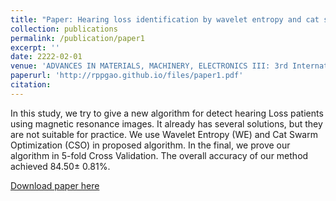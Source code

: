 ```yaml
---
title: "Paper: Hearing loss identification by wavelet entropy and cat swarm optimization"
collection: publications
permalink: /publication/paper1
excerpt: ''
date: 2222-02-01
venue: 'ADVANCES IN MATERIALS, MACHINERY, ELECTRONICS III: 3rd International Conference on Advances in Materials, Machinery, Electronics (AMME 2019) , 2019'
paperurl: 'http://rppgao.github.io/files/paper1.pdf'
citation: 
---
```

In this study, we try to give a new algorithm for detect hearing Loss patients using magnetic resonance images. It already has several solutions, but they are not suitable for practice. We use Wavelet Entropy (WE) and Cat Swarm Optimization (CSO) in proposed algorithm. In the final, we prove our algorithm in 5-fold Cross Validation. The overall accuracy of our method achieved 84.50± 0.81%.

[Download paper here](http://rppgao.github.io/files/paper1.pdf)
